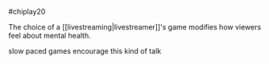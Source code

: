 #chiplay20

The choice of a [[livestreaming|livestreamer]]'s game modifies how viewers feel about mental health.

slow paced games encourage this kind of talk
